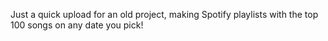 Just a quick upload for an old project, making Spotify playlists with the top 100 songs on any date you pick!
